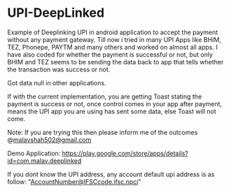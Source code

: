 # UPI-DeepLinked
Example of Deeplinking UPI in android application to accept the payment without any payment gateway.
Till now i tried in many UPI Apps like BHIM, TEZ, Phonepe, PAYTM and many others and worked on almost all apps.
I have also coded for whether the payment is successful or not, but only BHIM and TEZ seems to be sending the data back to app that tells whether the transaction was success or not.

Got data null in other applications.

If with the current implementation, you are getting Toast stating the payment is success or not, once control comes in your app after payment, means the UPI app you are using has sent some data, else Toast will not come.

Note: If you are trying this then please inform me of the outcomes @malavshah502@gmail.com

Demo Application: https://play.google.com/store/apps/details?id=com.malav.deeplinked

If you dont know the UPI address, any account default upi address is as follow: 
"AccountNumber@IFSCcode.ifsc.npci"
